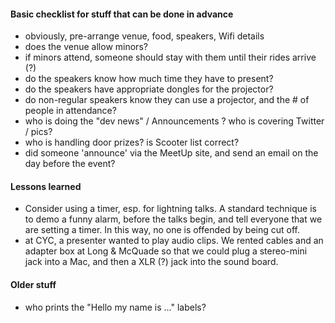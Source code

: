 

#### Basic checklist for stuff that can be done in advance

* obviously, pre-arrange venue, food, speakers, Wifi details
* does the venue allow minors?
* if minors attend, someone should stay with them until their rides arrive (?)
* do the speakers know how much time they have to present?
* do the speakers have appropriate dongles for the projector?
* do non-regular speakers know they can use a projector, and the # of people in attendance?
* who is doing the "dev news" / Announcements ? who is covering Twitter / pics?
* who is handling door prizes? is Scooter list correct?
* did someone 'announce' via the MeetUp site, and send an email on the day before the event?

#### Lessons learned
* Consider using a timer, esp. for lightning talks. A standard technique is to demo a funny alarm, before the talks begin, and tell everyone that we are setting a timer. In this way, no one is offended by being cut off.
* at CYC, a presenter wanted to play audio clips. We rented cables and an adapter box at Long & McQuade so that we could plug a stereo-mini jack into a Mac, and then a XLR (?) jack into the sound board.

#### Older stuff
* who prints the "Hello my name is ..." labels? 
